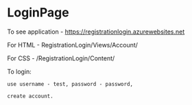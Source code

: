 # LoginPage

To see application - https://registrationlogin.azurewebsites.net

For HTML - RegistrationLogin/Views/Account/

For CSS - /RegistrationLogin/Content/

To login: 

	use username - test, password - password,

	create account.
